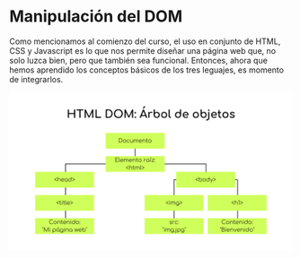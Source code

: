 # Manipulación del DOM

Como mencionamos al comienzo del curso, el uso en conjunto de HTML, CSS y Javascript es lo que nos permite diseñar una página web que, no solo luzca bien, pero que también sea funcional. Entonces, ahora que hemos aprendido los conceptos básicos de los tres leguajes, es momento de integrarlos.

<p align="center">
    <img src="./img/js/DOM.png">
</p>

